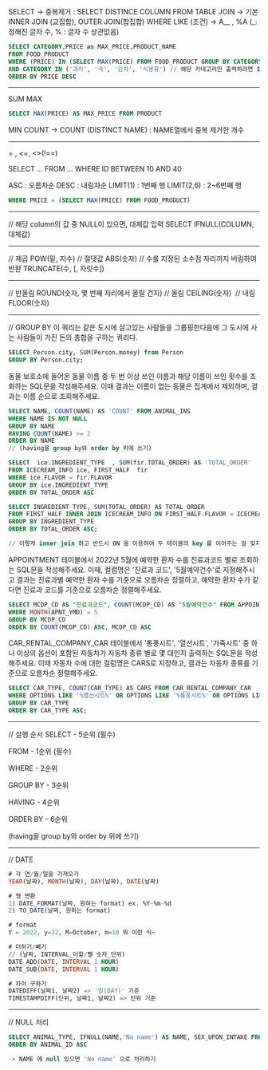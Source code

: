 SELECT
-> 중복제거 : SELECT DISTINCE COLUMN FROM TABLE
JOIN -> 기본 INNER JOIN (교집합), OUTER JOIN(합집합)
WHERE LIKE (조건) -> A\__ , %A (_:정해진 글자 수, % : 글자 수 상관없음)

```sql
SELECT CATEGORY,PRICE as MAX_PRICE,PRODUCT_NAME
FROM FOOD_PRODUCT
WHERE (PRICE) IN (SELECT MAX(PRICE) FROM FOOD_PRODUCT GROUP BY CATEGORY)
AND CATEGORY IN ('과자', '국', '김치', '식용유') // 해당 카테고리만 출력하려면 IN
ORDER BY PRICE DESC
```

---

SUM
MAX

```sql
SELECT MAX(PRICE) AS MAX_PRICE FROM PRODUCT
```

MIN
COUNT -> COUNT (DISTINCT NAME) : NAME열에서 중복 제거한 개수

---

= , <=, <>(!==)

SELECT ...
FROM ...
WHERE ID BETWEEN 10 AND 40

ASC : 오름차순
DESC : 내림차순
LIMIT(1) : 1번째 행 LIMIT(2,6) : 2~6번째 행

```sql
WHERE PRICE = (SELECT MAX(PRICE) FROM FOOD_PRODUCT)
```

---

// 해당 column의 값 중 NULL이 있으면, 대체값 입력
SELECT IFNULL(COLUMN, 대체값)

---

// 제곱
POW(밑, 지수)
// 절댓값
ABS(숫자)
// 수를 지정된 소수점 자리까지 버림하여 반환
TRUNCATE(수, [, 자릿수])

---

// 반올림
ROUND(숫자, 몇 번째 자리에서 올릴 건지)
// 올림
CEILING(숫자) 
// 내림 
FLOOR(숫자)

---

// GROUP BY
이 쿼리는 같은 도시에 살고있는 사람들을 그룹핑한다음에 그 도시에 사는 사람들이 가진 돈의 총합을 구하는 쿼리다.

```sql
SELECT Person.city, SUM(Person.money) from Person
GROUP BY Person.city;
```

동물 보호소에 들어온 동물 이름 중 두 번 이상 쓰인 이름과 해당 이름이 쓰인 횟수를 조회하는 SQL문을 작성해주세요. 이때 결과는 이름이 없는 동물은 집계에서 제외하며, 결과는 이름 순으로 조회해주세요.

```sql
SELECT NAME, COUNT(NAME) AS 'COUNT' FROM ANIMAL_INS
WHERE NAME IS NOT NULL
GROUP BY NAME
HAVING COUNT(NAME) >= 2
ORDER BY NAME
// (having을 group by와 order by 위에 쓰기)
```

```sql
SELECT  ice.INGREDIENT_TYPE  , SUM(fir.TOTAL_ORDER) AS 'TOTAL_ORDER'
FROM ICECREAM_INFO ice, FIRST_HALF  fir
WHERE ice.FLAVOR = fir.FLAVOR
GROUP BY ice.INGREDIENT_TYPE
ORDER BY TOTAL_ORDER ASC

SELECT INGREDIENT_TYPE, SUM(TOTAL_ORDER) AS TOTAL_ORDER
FROM FIRST_HALF INNER JOIN ICECREAM_INFO ON FIRST_HALF.FLAVOR = ICECREAM_INFO.FLAVOR
GROUP BY INGREDIENT_TYPE
ORDER BY TOTAL_ORDER ASC;

// 이렇게 inner join 하고 반드시 ON 을 이용하여 두 테이블의 key 를 이어주는 걸 잊지말자!
```

APPOINTMENT 테이블에서 2022년 5월에 예약한 환자 수를 진료과코드 별로 조회하는 SQL문을 작성해주세요. 이때, 컬럼명은 '진료과 코드', '5월예약건수'로 지정해주시고 결과는 진료과별 예약한 환자 수를 기준으로 오름차순 정렬하고, 예약한 환자 수가 같다면 진료과 코드를 기준으로 오름차순 정렬해주세요.

```sql
SELECT MCDP_CD AS "진료과코드", COUNT(MCDP_CD) AS "5월예약건수" FROM APPOINTMENT
WHERE MONTH(APNT_YMD) = 5
GROUP BY MCDP_CD
ORDER BY COUNT(MCDP_CD) ASC, MCDP_CD ASC
```

CAR_RENTAL_COMPANY_CAR 테이블에서 '통풍시트', '열선시트', '가죽시트' 중 하나 이상의 옵션이 포함된 자동차가 자동차 종류 별로 몇 대인지 출력하는 SQL문을 작성해주세요. 이때 자동차 수에 대한 컬럼명은 CARS로 지정하고, 결과는 자동차 종류를 기준으로 오름차순 정렬해주세요.

```sql
SELECT CAR_TYPE, COUNT(CAR_TYPE) AS CARS FROM CAR_RENTAL_COMPANY_CAR
WHERE OPTIONS LIKE '%열선시트%' OR OPTIONS LIKE '%통풍시트%' OR OPTIONS LIKE '%가죽시트%'
GROUP BY CAR_TYPE
ORDER BY CAR_TYPE ASC;
```

---

// 실행 순서
SELECT - 5순위 (필수)

FROM - 1순위 (필수)

WHERE - 2순위

GROUP BY - 3순위

HAVING - 4순위

ORDER BY - 6순위

(having을 group by와 order by 위에 쓰기)

---

// DATE

```sql
# 각 연/월/일을 가져오기
YEAR(날짜), MONTH(날짜), DAY(날짜), DATE(날짜)

# 형 변환
1) DATE_FORMAT(날짜, 원하는 format) ex. %Y-%m-%d
2) TO_DATE(날짜, 원하는 format)

# format
Y = 2022, y=22, M=October, m=10 뭐 이런 식~

# 더하기/빼기
// (날짜, INTERVAL_더할/뺄 숫자_단위)
DATE_ADD(DATE, INTERVAL 1 HOUR)
DATE_SUB(DATE, INTERVAL 1 HOUR)

# 차이 구하기
DATEDIFF(날짜1, 날짜2) => '일(DAY)' 기준
TIMESTAMPDIFF(단위, 날짜1, 날짜2) => 단위 기준
```

---

// NULL 처리

```sql
SELECT ANIMAL_TYPE,	IFNULL(NAME,'No name') AS NAME, SEX_UPON_INTAKE FROM ANIMAL_INS
ORDER BY ANIMAL_ID ASC

-> NAME 에 null 있으면 'No name' 으로 처리하기
```
